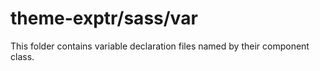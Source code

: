 # theme-exptr/sass/var

This folder contains variable declaration files named by their component class.
